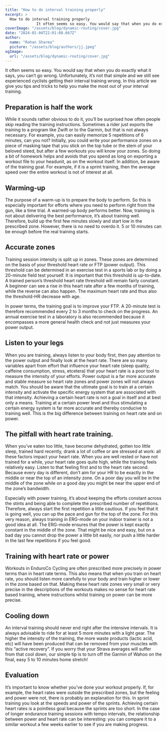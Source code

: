 ```yaml
---
title: "How to do interval training properly"
excerpt: >
  How to do interval training properly
              It often seems so easy. You would say that when you do exactly what it says, you can’t go wrong. Unfortunately, it’s not that simple and we still see e
coverImage: "/assets/blog/dynamic-routing/cover.jpg"
date: "2024-01-04T22:01:08.667Z"
author:
  name: "Rohan Sharma"
  picture: "/assets/blog/authors/jj.jpeg"
ogImage:
  url: "/assets/blog/dynamic-routing/cover.jpg"
---
```


It often seems so easy. You would say that when you do exactly what it says, you can’t go wrong. Unfortunately, it’s not that simple and we still see experienced cyclists getting their interval training wrong. In this article we give you tips and tricks to help you make the most out of your interval training.


## Preparation is half the work

While it sounds rather obvious to do it, you’ll be surprised how often people skip reading the training instructions. Sometimes a rider just exports the training to a program like Zwift or to the Garmin, but that is not always necessary. For example, you can easily memorize 5 repetitions of 6 minutes, can you not? Initially, you could write your performance zones on a piece of masking tape that you stick on the top tube or the stem of your beloved steed, but after a few workouts you will know your zones. So doing a bit of homework helps and avoids that you spend as long on exporting a workout file to your headunit, as on the workout itself. In addition, be aware of the training goal. For example, if it is a sprint training, then the average speed over the entire workout is not of interest at all.


## Warming-up

The purpose of a warm-up is to prepare the body to perform. So this is especially important for efforts where you need to perform right from the gun, like a time trial. A warmed-up body performs better. Now, training is not about delivering the best performance, it’s about training well. Therefore, build up the first few minutes slowly and start low in the prescribed zone. However, there is no need to overdo it. 5 or 10 minutes can be enough before the real training starts.


## Accurate zones

Training session intensity is split up in zones. These zones are determined on the basis of your threshold heart rate or FTP (power output). This threshold can be determined in an exercise test in a sports lab or by doing a 20-minute field test yourself. It is important that this threshold is up-to-date. A trained person’s threshold heart rate threshold will remain fairly constant. A beginner can see a rise in this heart rate after a few months of training, while the reverse can also happen. The maximum heart rate and thus also the threshold-HR decrease with age.


In power terms, the training goal is to improve your FTP. A 20-minute test is therefore recommended every 2 to 3 months to check on the progress. An annual exercise test in a laboratory is also recommended because it encompasses a more general health check and not just measures your power output.


## Listen to your legs

When you are training, always listen to your body first, then pay attention to the power output and finally look at the heart rate. There are so many variables apart from effort that influence your heart rate (sleep quality, caffeine consumption, stress, etcetera) that your heart rate is a poor tool to measure the intensity of your efforts. Power output is a far more accurate and stable measure so heart rate zones and power zones will not always match. You should be aware that the ultimate goal is to train at a certain intensity and activate the specific energy system that are associated with that intensity. Achieving a certain heart rate is not a goal in itself and at best only a means. Training at a certain power level and thus stimulating a certain energy system is far more accurate and thereby conducive to training well. This is the big difference between training on heart rate and on power.


## The pitfall with heart rate training.

When you’ve eaten too little, have become dehydrated, gotten too little sleep, trained hard recently, drank a lot of coffee or are stressed at work: all these factors impact your heart rate. When you are well rested or have not trained for a while, your heart rate goes quite high, while the training feels relatively easy. Listen to that feeling first and to the heart rate second. Because every day is different, don’t aim for your HR to be exactly in the middle or near the top of an intensity zone. On a poor day you will be in the middle of the zone while on a good day you might be near the upper end of the zone’s bandwidth.


Especially with power training, it’s about keeping the efforts constant across the stints and being able to complete the prescribed number of repetitions. Therefore, always start the first repetition a little cautious. If you feel that it is going well, you can up the pace and gun for the top of the zone. For this very reason, always training in ERG-mode on your indoor trainer is not a good idea at all. The ERG-mode ensures that the power is kept exactly constant in the middle of the zone. That might be nice and easy, but on a bad day you cannot drop the power a little bit easily, nor push a little harder in the last few repetitions if you feel good.


## Training with heart rate or power

Workouts in EnduroCo Cycling are often prescribed more precisely in power terms than in heart rate terms. This also means that when you train on heart rate, you should listen more carefully to your body and train higher or lower in the zone based on that. Making these heart rate zones very small or very precise in the descriptions of the workouts makes no sense for heart rate based training, where instructions whilst training on power can be more precise.


## Cooling down

An interval training should never end right after the intensive intervals. It is always advisable to ride for at least 5 more minutes with a light gear. The higher the intensity of the training, the more waste products (lactic acid, etc) will have been produced that can be removed from your muscles with this “active recovery”. If you worry that your Strava averages will suffer from that cool down, our simple tip is to turn off the Garmin of Wahoo on the final, easy 5 to 10 minutes home stretch!


## Evaluation

It’s important to know whether you’ve done your workout properly. If, for example, the heart rates were outside the prescribed zones, but the feeling and power were not, there is probably an explanation for this. In sprint training you look at the speeds and power of the sprints. Achieving certain heart rates is a pointless goal because the sprints are too short. In the case of longer endurance training sessions with tempo intervals, the relationship between power and heart rate can be interesting: you can compare it to a similar workout a few weeks earlier to see if you are making progress.
